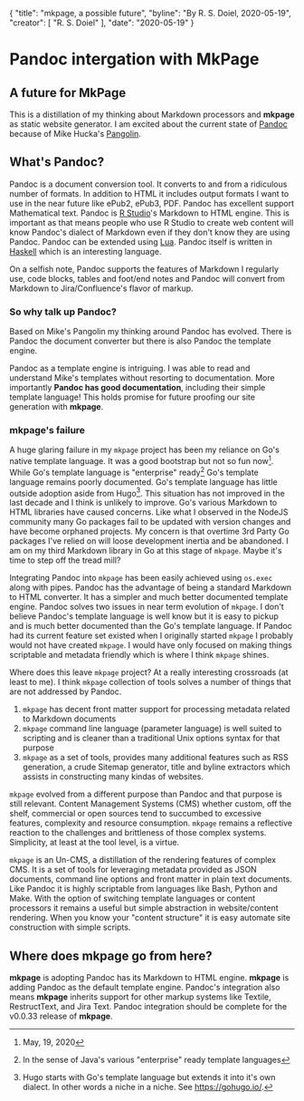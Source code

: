 {
    "title": "mkpage, a possible future",
    "byline": "By R. S. Doiel, 2020-05-19",
    "creator": [ "R. S. Doiel" ],
    "date": "2020-05-19"
}


# Pandoc intergation with MkPage

## A future for MkPage

This is a distillation of my thinking about Markdown processors and **mkpage** as static website generator.  I am excited about the current state of [Pandoc](https://pandoc.org/) because of Mike Hucka's [Pangolin](https://github.com/mhucka/pangolin-notebook).

## What's Pandoc?

Pandoc is a document conversion tool. It converts to and from a ridiculous number of formats.  In addition to HTML it includes output formats I want to use in the near future like ePub2, ePub3, PDF. Pandoc has excellent support Mathematical text.  Pandoc is [R Studio](https://rstudio.com/)'s Markdown to HTML engine. This is important as that means people who use R Studio to create web content will know Pandoc's dialect of Markdown even if they don't know they are using Pandoc. Pandoc can be extended using [Lua](https://lua.org). Pandoc itself is written in [Haskell](https://www.haskell.org/) which is an interesting language.

On a selfish note, Pandoc supports the features of Markdown I regularly use, code blocks, tables and foot/end notes and Pandoc will convert from Markdown to Jira/Confluence's flavor of markup.  

### So why talk up Pandoc?

Based on Mike's Pangolin my thinking around Pandoc has evolved. There is Pandoc the document converter but there is also Pandoc the template engine.

Pandoc as a template engine is intriguing. I was able to read and understand Mike's templates without resorting to documentation. More importantly **Pandoc has good documentation**, including their simple template language!  This holds promise for future proofing our site generation with **mkpage**.

### mkpage's failure

A huge glaring failure in my `mkpage` project has been my reliance on Go's native template language. It was a good bootstrap but not so fun now[^now]. 
While Go's template language is "enterprise" ready[^ready] Go's template language remains poorly documented. Go's template language has little outside adoption aside from Hugo[^Hugo]. This situation has not improved in the last decade and I think is unlikely to improve.  Go's various Markdown to HTML libraries have caused concerns. Like what I observed in the NodeJS community many Go packages fail to be updated with version changes and have become orphaned projects. My concern is that overtime 3rd Party Go packages I've relied on will loose development inertia and be abandoned. I am on my third Markdown library in Go at this stage of `mkpage`. Maybe it's time to step off the tread mill?

[^now]: May, 19, 2020

[^ready]:  In the sense of Java's various "enterprise" ready template languages

[^Hugo]:  Hugo starts with Go's template language but extends it into it's own dialect. In other words a niche in a niche. See https://gohugo.io/.


Integrating Pandoc into `mkpage` has been easily achieved using `os.exec` along with pipes. Pandoc has the advantage of being a standard Markdown to HTML converter. It has a simpler and much better documented template engine. Pandoc solves two issues in near term evolution of `mkpage`. I don't believe Pandoc's template language is well know but it is easy to pickup and is much better documented than the Go's template language. If Pandoc had its current feature set existed when I originally started `mkpage` I probably would not have created `mkpage`. I would have only focused on making things scriptable and metadata friendly which is where I think `mkpage` shines.


Where does this leave `mkpage` project? At a really interesting crossroads (at least to me).  I think `mkpage` collection of tools solves a number of things that are not addressed by Pandoc.

1. `mkpage` has decent front matter support for processing metadata related to Markdown documents
2. `mkpage` command line language (parameter language) is well suited to scripting and is cleaner than a traditional Unix options syntax for that purpose
3. `mkpage` as a set of tools, provides many additional features such as RSS generation, a crude Sitemap generator, title and byline extractors which assists in constructing many kindas of websites.

`mkpage` evolved from a different purpose than Pandoc and that purpose is still relevant. Content Management Systems  (CMS) whether custom, off the shelf, commercial or open sources tend to succumbed to excessive features, complexity and resource consumption.  `mkpage` remains a reflective reaction to the challenges and brittleness of those complex systems. Simplicity, at least at the tool level, is a virtue.

`mkpage` is an Un-CMS, a distillation of the rendering features of complex CMS.  It is a set of tools for leveraging metadata provided as JSON documents, command line options and front matter in plain text documents.  Like Pandoc it is highly scriptable from languages like Bash, Python and Make. With the option of switching template languages or content processors it remains a useful but simple abstraction in website/content rendering. When you know your "content structure" it is easy automate site construction with simple scripts.

## Where does **mkpage** go from here?

**mkpage** is adopting Pandoc has its Markdown to HTML engine. **mkpage** is adding Pandoc as the default template engine.  Pandoc's integration also means **mkpage** inherits support for other markup systems like Textile, RestructText, and Jira Text. Pandoc integration should be complete for the v0.0.33 release of **mkpage**.



